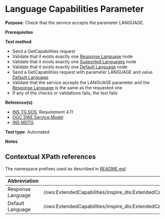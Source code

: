 # Language Capabilities Parameter

**Purpose**: Check that the service accepts the parameter LANGUAGE.

**Prerequisites**

**Test method**

* Send a GetCapabilities request
* Validate that it exists exactly one [Response Language](#responseLanguage) node
* Validate that it exists exactly one [Supported Languages](#supportedLanguages) node
* Validate that it exists exactly one [Default Language](#defaultLanguage) node
* Send a GetCapabilities request with parameter LANGUAGE and value [Default Language](#defaultLanguage)
* Validate that the service accepts the LANGUAGE parameter and the [Response Language](#responseLanguage) is the same as the requested one
* If any of the checks or validations fails, the test fails


**Reference(s)**:

* [INS TG SOS](http://inspire.ec.europa.eu/id/document/tg/download-sos/1.0), Requirement 4.11
* [OGC SWE Service Model](http://portal.opengeospatial.org/files/?artifact_id=38476)
* [INS MDTG](http://inspire.ec.europa.eu/documents/Metadata/MD_IR_and_ISO_20131029.pdf)

**Test type**: Automated

**Notes**


## Contextual XPath references

The namespace prefixes used as described in [README.md](http://inspire.ec.europa.eu/id/ats/download-service/sos-tg-1.0/sos-pre-defined/README#namespaces).

| Abbreviation                                               |  XPath expression |
| ---------------------------------------------------------- | ------------------------------------------------------------------------- |
| Response Language <a name="responseLanguage"></a> | /ows:ExtendedCapabilities/inspire_dls:ExtendedCapabilities/inspire_common:ResponseLanguage/inspire_common:Language |
| Default Language <a name="defaultLanguage"></a> | /ows:ExtendedCapabilities/inspire_dls:ExtendedCapabilities/inspire_common:SupportedLanguages/inspire_common:DefaultLanguage/inspire_common:Language |